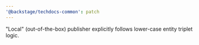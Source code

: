 ```yaml
---
'@backstage/techdocs-common': patch
---
```


"Local" (out-of-the-box) publisher explicitly follows lower-case entity triplet
logic.
